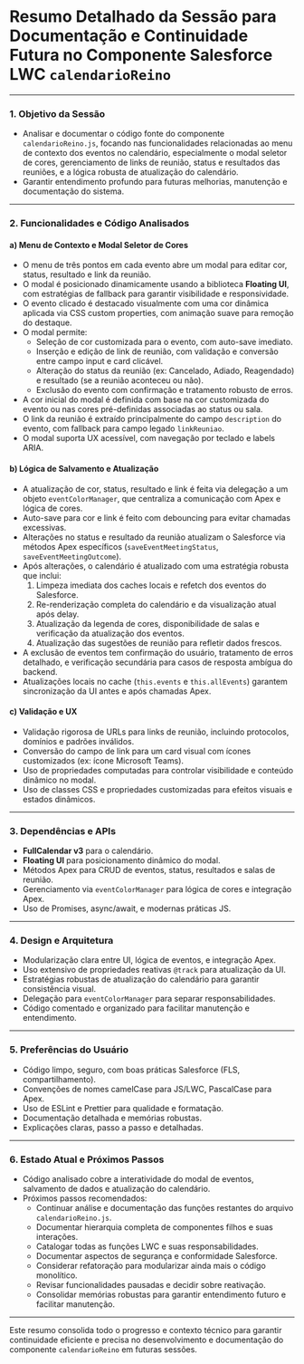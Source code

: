 # Resumo Detalhado da Sessão para Documentação e Continuidade Futura no Componente Salesforce LWC `calendarioReino`

---

### 1. Objetivo da Sessão
- Analisar e documentar o código fonte do componente `calendarioReino.js`, focando nas funcionalidades relacionadas ao menu de contexto dos eventos no calendário, especialmente o modal seletor de cores, gerenciamento de links de reunião, status e resultados das reuniões, e a lógica robusta de atualização do calendário.
- Garantir entendimento profundo para futuras melhorias, manutenção e documentação do sistema.

---

### 2. Funcionalidades e Código Analisados

#### a) Menu de Contexto e Modal Seletor de Cores
- O menu de três pontos em cada evento abre um modal para editar cor, status, resultado e link da reunião.
- O modal é posicionado dinamicamente usando a biblioteca **Floating UI**, com estratégias de fallback para garantir visibilidade e responsividade.
- O evento clicado é destacado visualmente com uma cor dinâmica aplicada via CSS custom properties, com animação suave para remoção do destaque.
- O modal permite:
  - Seleção de cor customizada para o evento, com auto-save imediato.
  - Inserção e edição de link de reunião, com validação e conversão entre campo input e card clicável.
  - Alteração do status da reunião (ex: Cancelado, Adiado, Reagendado) e resultado (se a reunião aconteceu ou não).
  - Exclusão do evento com confirmação e tratamento robusto de erros.
- A cor inicial do modal é definida com base na cor customizada do evento ou nas cores pré-definidas associadas ao status ou sala.
- O link da reunião é extraído principalmente do campo `description` do evento, com fallback para campo legado `linkReuniao`.
- O modal suporta UX acessível, com navegação por teclado e labels ARIA.

#### b) Lógica de Salvamento e Atualização
- A atualização de cor, status, resultado e link é feita via delegação a um objeto `eventColorManager`, que centraliza a comunicação com Apex e lógica de cores.
- Auto-save para cor e link é feito com debouncing para evitar chamadas excessivas.
- Alterações no status e resultado da reunião atualizam o Salesforce via métodos Apex específicos (`saveEventMeetingStatus`, `saveEventMeetingOutcome`).
- Após alterações, o calendário é atualizado com uma estratégia robusta que inclui:
  1. Limpeza imediata dos caches locais e refetch dos eventos do Salesforce.
  2. Re-renderização completa do calendário e da visualização atual após delay.
  3. Atualização da legenda de cores, disponibilidade de salas e verificação da atualização dos eventos.
  4. Atualização das sugestões de reunião para refletir dados frescos.
- A exclusão de eventos tem confirmação do usuário, tratamento de erros detalhado, e verificação secundária para casos de resposta ambígua do backend.
- Atualizações locais no cache (`this.events` e `this.allEvents`) garantem sincronização da UI antes e após chamadas Apex.

#### c) Validação e UX
- Validação rigorosa de URLs para links de reunião, incluindo protocolos, domínios e padrões inválidos.
- Conversão do campo de link para um card visual com ícones customizados (ex: ícone Microsoft Teams).
- Uso de propriedades computadas para controlar visibilidade e conteúdo dinâmico no modal.
- Uso de classes CSS e propriedades customizadas para efeitos visuais e estados dinâmicos.

---

### 3. Dependências e APIs
- **FullCalendar v3** para o calendário.
- **Floating UI** para posicionamento dinâmico do modal.
- Métodos Apex para CRUD de eventos, status, resultados e salas de reunião.
- Gerenciamento via `eventColorManager` para lógica de cores e integração Apex.
- Uso de Promises, async/await, e modernas práticas JS.

---

### 4. Design e Arquitetura
- Modularização clara entre UI, lógica de eventos, e integração Apex.
- Uso extensivo de propriedades reativas `@track` para atualização da UI.
- Estratégias robustas de atualização do calendário para garantir consistência visual.
- Delegação para `eventColorManager` para separar responsabilidades.
- Código comentado e organizado para facilitar manutenção e entendimento.

---

### 5. Preferências do Usuário
- Código limpo, seguro, com boas práticas Salesforce (FLS, compartilhamento).
- Convenções de nomes camelCase para JS/LWC, PascalCase para Apex.
- Uso de ESLint e Prettier para qualidade e formatação.
- Documentação detalhada e memórias robustas.
- Explicações claras, passo a passo e detalhadas.

---

### 6. Estado Atual e Próximos Passos
- Código analisado cobre a interatividade do modal de eventos, salvamento de dados e atualização do calendário.
- Próximos passos recomendados:
  - Continuar análise e documentação das funções restantes do arquivo `calendarioReino.js`.
  - Documentar hierarquia completa de componentes filhos e suas interações.
  - Catalogar todas as funções LWC e suas responsabilidades.
  - Documentar aspectos de segurança e conformidade Salesforce.
  - Considerar refatoração para modularizar ainda mais o código monolítico.
  - Revisar funcionalidades pausadas e decidir sobre reativação.
  - Consolidar memórias robustas para garantir entendimento futuro e facilitar manutenção.

---

Este resumo consolida todo o progresso e contexto técnico para garantir continuidade eficiente e precisa no desenvolvimento e documentação do componente `calendarioReino` em futuras sessões.
